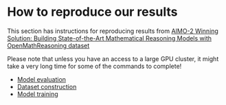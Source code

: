 # How to reproduce our results

This section has instructions for reproducing results from
[AIMO-2 Winning Solution: Building State-of-the-Art Mathematical Reasoning Models with OpenMathReasoning dataset](https://github.com/NVIDIA/NeMo-Skills/blob/main/recipes/openmathreasoning.pdf)

Please note that unless you have an access to a large GPU cluster, it might take a very long time
for some of the commands to complete!

- [Model evaluation](evaluation.md)
- [Dataset construction](dataset.md)
- [Model training](training.md)
